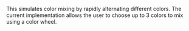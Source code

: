 This simulates color mixing by rapidly alternating different colors.
The current implementation allows the user to choose up to 3 colors to mix using a color wheel.
